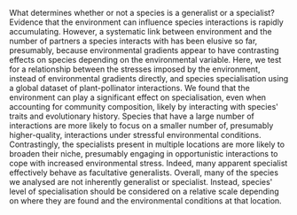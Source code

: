 What determines whether or not a species is a generalist or a specialist? 
Evidence that the environment can influence species interactions is rapidly accumulating. 
However, a systematic link between environment and the number of partners a species interacts with has been elusive so far, presumably, because environmental gradients appear to have contrasting effects on species depending on the environmental variable. 
Here, we test for a relationship between the stresses imposed by the environment, instead of environmental gradients directly, and species specialisation using a global dataset of plant-pollinator interactions. 
We found that the environment can play a significant effect on specialisation, even when accounting for community composition, likely by interacting with species' traits and evolutionary history. 
Species that have a large number of interactions are more likely to focus on a smaller number of, presumably higher-quality, interactions under stressful environmental conditions. 
Contrastingly, the specialists present in multiple locations are more likely to broaden their niche, presumably engaging in opportunistic interactions to cope with increased environmental stress. 
Indeed, many apparent specialist effectively behave as facultative generalists.
Overall, many of the species we analysed are not inherently generalist or specialist. 
Instead, species' level of specialisation should be considered on a relative scale depending on where they are found and the environmental conditions at that location. 
